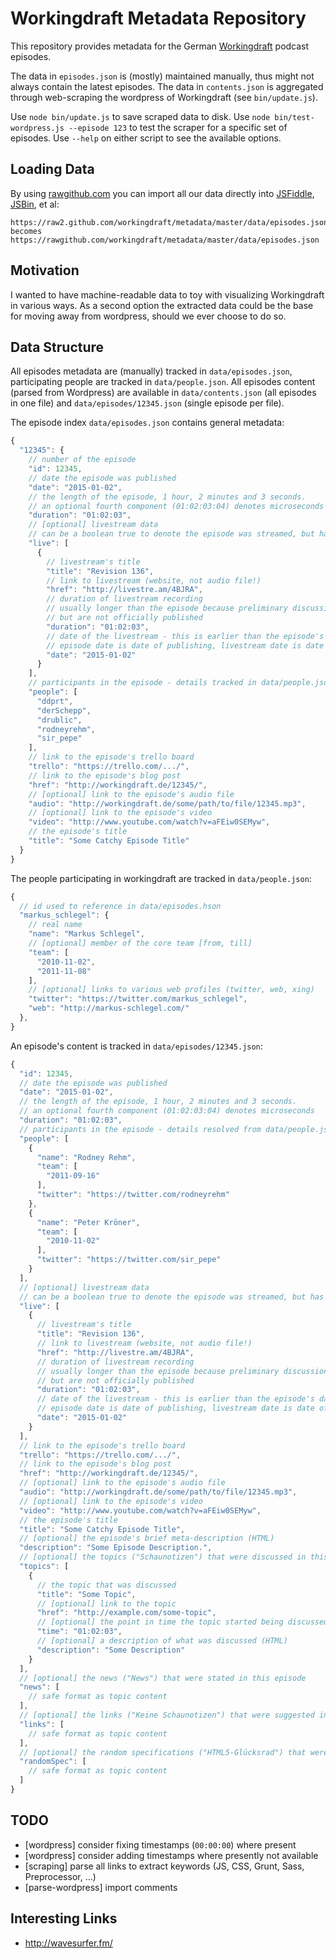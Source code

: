 # Workingdraft Metadata Repository

This repository provides metadata for the German [Workingdraft](http://workingdraft.de/) podcast episodes.

The data in `episodes.json` is (mostly) maintained manually, thus might not always contain the latest episodes. The data in `contents.json` is aggregated through web-scraping the wordpress of Workingdraft (see `bin/update.js`).

Use `node bin/update.js` to save scraped data to disk. Use `node bin/test-wordpress.js --episode 123` to test the scraper for a specific set of episodes. Use `--help` on either script to see the available options.

## Loading Data

By using [rawgithub.com](http://rawgithub.com) you can import all our data directly into [JSFiddle](http://jsfiddle.net), [JSBin](http://jsbin.com), et al:

```
https://raw2.github.com/workingdraft/metadata/master/data/episodes.json
becomes
https://rawgithub.com/workingdraft/metadata/master/data/episodes.json
```


## Motivation

I wanted to have machine-readable data to toy with visualizing Workingdraft in various ways. As a second option the extracted data could be the base for moving away from wordpress, should we ever choose to do so.


## Data Structure

All episodes metadata are (manually) tracked in `data/episodes.json`, participating people are tracked in `data/people.json`. All episodes content (parsed from Wordpress) are available in `data/contents.json` (all episodes in one file) and `data/episodes/12345.json` (single episode per file).

The episode index `data/episodes.json` contains general metadata:

```javascript
{
  "12345": {
    // number of the episode
    "id": 12345,
    // date the episode was published
    "date": "2015-01-02",
    // the length of the episode, 1 hour, 2 minutes and 3 seconds.
    // an optional fourth component (01:02:03:04) denotes microseconds
    "duration": "01:02:03",
    // [optional] livestream data
    // can be a boolean true to denote the episode was streamed, but has no link
    "live": [
      {
        // livestream's title
        "title": "Revision 136",
        // link to livestream (website, not audio file!)
        "href": "http://livestre.am/4BJRA",
        // duration of livestream recording
        // usually longer than the episode because preliminary discussions are streamed, 
        // but are not officially published
        "duration": "01:02:03",
        // date of the livestream - this is earlier than the episode's date, as
        // episode date is date of publishing, livestream date is date of recording
        "date": "2015-01-02"
      }
    ],
    // participants in the episode - details tracked in data/people.json
    "people": [
      "ddprt",
      "derSchepp",
      "drublic",
      "rodneyrehm",
      "sir_pepe"
    ],
    // link to the episode's trello board
    "trello": "https://trello.com/.../",
    // link to the episode's blog post
    "href": "http://workingdraft.de/12345/",
    // [optional] link to the episode's audio file
    "audio": "http://workingdraft.de/some/path/to/file/12345.mp3",
    // [optional] link to the episode's video
    "video": "http://www.youtube.com/watch?v=aFEiw0SEMyw",
    // the episode's title
    "title": "Some Catchy Episode Title"
  }
}
```

The people participating in workingdraft are tracked in `data/people.json`:

```javascript
{
  // id used to reference in data/episodes.hson
  "markus_schlegel": {
    // real name
    "name": "Markus Schlegel",
    // [optional] member of the core team [from, till]
    "team": [
      "2010-11-02",
      "2011-11-08"
    ],
    // [optional] links to various web profiles (twitter, web, xing)
    "twitter": "https://twitter.com/markus_schlegel",
    "web": "http://markus-schlegel.com/"
  },
}
```

An episode's content is tracked in `data/episodes/12345.json`:

```javascript
{
  "id": 12345,
  // date the episode was published
  "date": "2015-01-02",
  // the length of the episode, 1 hour, 2 minutes and 3 seconds.
  // an optional fourth component (01:02:03:04) denotes microseconds
  "duration": "01:02:03",
  // participants in the episode - details resolved from data/people.json
  "people": [
    {
      "name": "Rodney Rehm",
      "team": [
        "2011-09-16"
      ],
      "twitter": "https://twitter.com/rodneyrehm"
    },
    {
      "name": "Peter Kröner",
      "team": [
        "2010-11-02"
      ],
      "twitter": "https://twitter.com/sir_pepe"
    }
  ],
  // [optional] livestream data
  // can be a boolean true to denote the episode was streamed, but has no link
  "live": [
    {
      // livestream's title
      "title": "Revision 136",
      // link to livestream (website, not audio file!)
      "href": "http://livestre.am/4BJRA",
      // duration of livestream recording
      // usually longer than the episode because preliminary discussions are streamed, 
      // but are not officially published
      "duration": "01:02:03",
      // date of the livestream - this is earlier than the episode's date, as
      // episode date is date of publishing, livestream date is date of recording
      "date": "2015-01-02"
    }
  ],
  // link to the episode's trello board
  "trello": "https://trello.com/.../",
  // link to the episode's blog post
  "href": "http://workingdraft.de/12345/",
  // [optional] link to the episode's audio file
  "audio": "http://workingdraft.de/some/path/to/file/12345.mp3",
  // [optional] link to the episode's video
  "video": "http://www.youtube.com/watch?v=aFEiw0SEMyw",
  // the episode's title
  "title": "Some Catchy Episode Title",
  // [optional] the episode's brief meta-description (HTML)
  "description": "Some Episode Description.",
  // [optional] the topics ("Schaunotizen") that were discussed in this episode
  "topics": [
    {
      // the topic that was discussed
      "title": "Some Topic",
      // [optional] link to the topic
      "href": "http://example.com/some-topic",
      // [optional] the point in time the topic started being discussed
      "time": "01:02:03",
      // [optional] a description of what was discussed (HTML)
      "description": "Some Description"
    }
  ],
  // [optional] the news ("News") that were stated in this episode
  "news": [
    // safe format as topic content
  ],
  // [optional] the links ("Keine Schaunotizen") that were suggested in this episode
  "links": [
    // safe format as topic content
  ],
  // [optional] the random specifications ("HTML5-Glücksrad") that were explained in this episode
  "randomSpec": [
    // safe format as topic content
  ]
}
```





## TODO

* [wordpress] consider fixing timestamps (`00:00:00`) where present
* [wordpress] consider adding timestamps where presently not available
* [scraping] parse all links to extract keywords (JS, CSS, Grunt, Sass, Preprocessor, …)
* [parse-wordpress] import comments


## Interesting Links ##

* http://wavesurfer.fm/